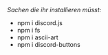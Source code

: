 *Sachen die ihr installieren müsst:*
- npm i discord.js
- npm i fs
- npm i ascii-art
- npm i discord-buttons
